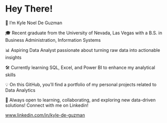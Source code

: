 # Hey There!
👋 I’m Kyle Noel De Guzman

🎓 Recent graduate from the University of Nevada, Las Vegas with a B.S. in Business Administration, Information Systems

📊 Aspiring Data Analyst passionate about turning raw data into actionable insights

🛠️ Currently learning SQL, Excel, and Power BI to enhance my analytical skills

💡 On this GitHub, you’ll find a portfolio of my personal projects related to Data Analytics

🚀 Always open to learning, collaborating, and exploring new data-driven solutions! Connect with me on Linkedin! 

www.linkedin.com/in/kyle-de-guzman




